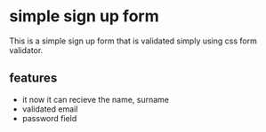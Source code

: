 # simple sign up form
This is a simple sign up form that is validated simply using css form validator.
## features 
+ it now it can recieve the name, surname
+ validated email
+ password field
